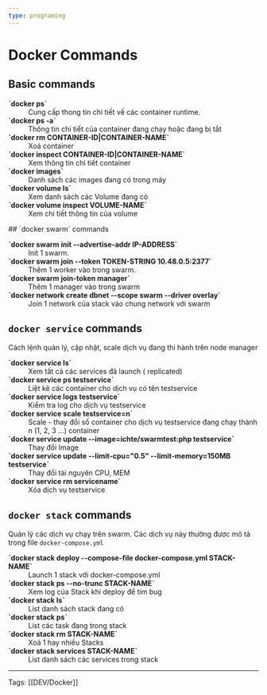 ```yaml
---
type: programing 
---
```

# Docker Commands

## Basic commands
<dl>
	<dt><b>`docker ps`</b></dt>
    <dd>Cung cấp thong tin chi tiết về các container runtime. </dd>
	<dt><b>`docker ps -a`</b></dt>
    <dd>Thông tin chi tiết của container đang chạy hoặc đang bị tắt </dd>
	<dt><b>`docker rm CONTAINER-ID|CONTAINER-NAME`</b></dt>
    <dd>Xoá container </dd>
	<dt><b>`docker inspect CONTAINER-ID|CONTAINER-NAME`</b></dt>
    <dd>Xem thông tin chi tiết container </dd>
	<dt><b>`docker images`</b></dt>
    <dd>Danh sách các images đang có trong máy</dd>
	<dt><b>`docker volume ls`</b></dt>
    <dd>Xem danh sách các Volume đang có </dd>
	<dt><b>`docker volume inspect VOLUME-NAME`</b></dt>
    <dd>Xem chi tiết thông tin của volume</dd>
</dl>
## `docker swarm` commands
<dl>
	<dt><b>`docker swarm init --advertise-addr IP-ADDRESS`</b></dt>
   <dd>Init 1 swarm.</dd>
	<dt><b>`docker swarm join --token TOKEN-STRING 10.48.0.5:2377`</b></dt>
   <dd>Thêm 1 worker vào trong swarm. </dd>
	<dt><b>`docker swarm join-token manager`</b></dt>
   <dd>Thêm 1 manager vào trong swarm </dd>
	<dt><b>`docker network create dbnet --scope swarm --driver overlay`</b></dt>
   <dd>Join 1 network của stack vào chung network với swarm</dd>
</dl>

## `docker service` commands
Cách lệnh quản lý, cập nhật, scale dịch vụ đang thi hành trên node manager
<dl>
	<dt><b>`docker service ls`</b></dt>
  	<dd>Xem tất cả các services đã launch ( replicated)</dd>
	<dt><b>`docker service ps testservice`</b></dt>
  	<dd>Liệt kê các container cho dịch vụ có tên testservice</dd>
	<dt><b>`docker service logs testservice`</b></dt>
  	<dd>Kiểm tra log cho dịch vụ testservice</dd>
	<dt><b>`docker service scale testservice=n`</b></dt>
  	<dd>Scale - thay đổi số container cho dịch vụ testservice đang chạy thành n (1, 2, 3 ...) container</dd>
	<dt><b>`docker service update --image=ichte/swarmtest:php testservice`</b></dt>
  	<dd>Thay đổi Image</dd>
	<dt><b>`docker service update --limit-cpu="0.5" --limit-memory=150MB testservice`</b></dt>
  	<dd>Thay đổi tài nguyên CPU, MEM</dd>
	<dt><b>`docker service rm servicename`</b></dt>
  	<dd>Xóa dịch vụ testservice</dd>
</dl>

## `docker stack` commands
Quản lý các dịch vụ chạy trên swarm. Các dịch vụ này thường được mô tả trong file `docker-compose.yml`
<dl>
	<dt><b>`docker stack deploy --compose-file docker-compose.yml STACK-NAME`</b></dt>
  	<dd>Launch 1 stack với docker-compose.yml</dd>
	<dt><b>`docker stack ps --no-trunc STACK-NAME`</b></dt>
  	<dd>Xem log của Stack khi deploy để tim bug</dd>
	<dt><b> `docker stack ls`</b></dt>
	<dd>List danh sách stack đang có</dd>
	<dt><b>`docker stack ps`</b></dt>
	<dd>List các task đang trong stack</dd>
	<dt><b>`docker stack rm  STACK-NAME`</b></dt>
	<dd>Xoá 1 hay nhiều Stacks</dd>
	<dt><b>`docker stack services STACK-NAME`</b></dt>
	<dd>List danh sách các services trong stack</dd>
</dl>

---
Tags: [[DEV/Docker]]

